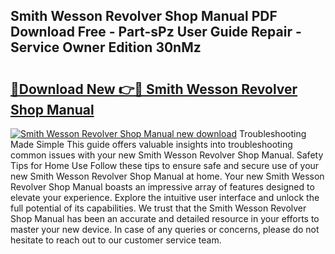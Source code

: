 ## Smith Wesson Revolver Shop Manual PDF Download Free - Part-sPz User Guide Repair - Service Owner Edition 30nMz

# <h2><a href="http://bc73586.oget.top/?id=Smith+Wesson+Revolver+Shop+Manual">🔗Download New 👉🔴 Smith Wesson Revolver Shop Manual</a></h2>

[![Smith Wesson Revolver Shop Manual new download](https://i.imgur.com/5g1atiW.png)](http://bc73586.oget.top/?id=Smith+Wesson+Revolver+Shop+Manual)
Troubleshooting Made Simple This guide offers valuable insights into troubleshooting common issues with your new Smith Wesson Revolver Shop Manual. Safety Tips for Home Use Follow these tips to ensure safe and secure use of your new Smith Wesson Revolver Shop Manual at home. Your new Smith Wesson Revolver Shop Manual boasts an impressive array of features designed to elevate your experience. Explore the intuitive user interface and unlock the full potential of its capabilities. We trust that the Smith Wesson Revolver Shop Manual has been an accurate and detailed resource in your efforts to master your new device. In case of any queries or concerns, please do not hesitate to reach out to our customer service team.
